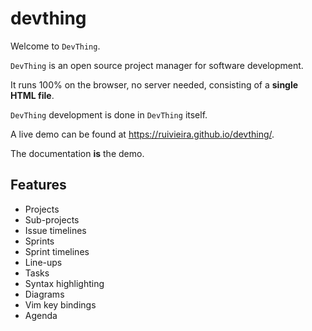 # devthing

Welcome to `DevThing`.

`DevThing` is an open source project manager for software development.

It runs 100% on the browser, no server needed, consisting of a **single HTML file**.

`DevThing` development is done in `DevThing` itself.

A live demo can be found at https://ruivieira.github.io/devthing/.

The documentation **is** the demo.

## Features

* Projects
* Sub-projects
* Issue timelines
* Sprints
* Sprint timelines
* Line-ups
* Tasks
* Syntax highlighting
* Diagrams
* Vim key bindings
* Agenda
